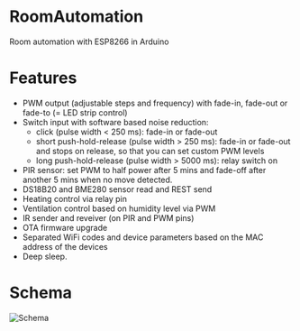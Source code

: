 # RoomAutomation
Room automation with ESP8266 in Arduino

# Features

* PWM output (adjustable steps and frequency) with fade-in, fade-out or fade-to (= LED strip control)
* Switch input with software based noise reduction:
  - click (pulse width < 250 ms): fade-in or fade-out
  - short push-hold-release (pulse width > 250 ms): fade-in or fade-out and stops on release, so that you can set custom PWM levels
  - long push-hold-release (pulse width > 5000 ms): relay switch on
* PIR sensor: set PWM to half power after 5 mins and fade-off after another 5 mins when no move detected.
* DS18B20 and BME280 sensor read and REST send
* Heating control via relay pin
* Ventilation control based on humidity level via PWM
* IR sender and reveiver (on PIR and PWM pins)
* OTA firmware upgrade
* Separated WiFi codes and device parameters based on the MAC address of the devices
* Deep sleep.

# Schema

![Schema](https://github.com/gaborauth/RoomAutomation/blob/master/images/schema.jpg)
